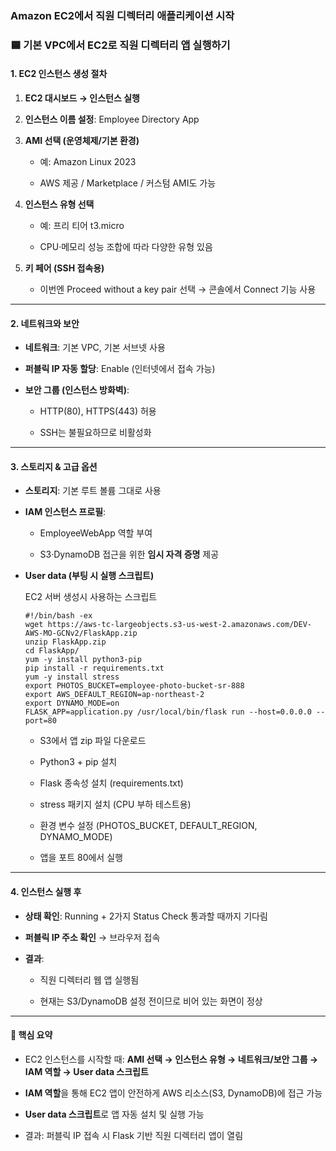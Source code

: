 ### Amazon EC2에서 직원 디렉터리 애플리케이션 시작

### 🟦 기본 VPC에서 EC2로 직원 디렉터리 앱 실행하기
#### 1. EC2 인스턴스 생성 절차

1. **EC2 대시보드 →  인스턴스 실행**

2. **인스턴스 이름 설정**: Employee Directory App

3. **AMI 선택 (운영체제/기본 환경)**

    - 예: Amazon Linux 2023

    - AWS 제공 / Marketplace / 커스텀 AMI도 가능

4. **인스턴스 유형 선택**

    - 예: 프리 티어 t3.micro

    - CPU·메모리 성능 조합에 따라 다양한 유형 있음

5. **키 페어 (SSH 접속용)**

    - 이번엔 Proceed without a key pair 선택 → 콘솔에서 Connect 기능 사용

---

#### 2. 네트워크와 보안

- **네트워크**: 기본 VPC, 기본 서브넷 사용

- **퍼블릭 IP 자동 할당**: Enable (인터넷에서 접속 가능)

- **보안 그룹 (인스턴스 방화벽)**:

    - HTTP(80), HTTPS(443) 허용

    - SSH는 불필요하므로 비활성화

---

#### 3. 스토리지 & 고급 옵션

- **스토리지**: 기본 루트 볼륨 그대로 사용

- **IAM 인스턴스 프로필**:

    - EmployeeWebApp 역할 부여

    - S3·DynamoDB 접근을 위한 **임시 자격 증명** 제공

- **User data (부팅 시 실행 스크립트)**

    EC2 서버 생성시 사용하는 스크립트 
    ```
    #!/bin/bash -ex
    wget https://aws-tc-largeobjects.s3-us-west-2.amazonaws.com/DEV-AWS-MO-GCNv2/FlaskApp.zip
    unzip FlaskApp.zip
    cd FlaskApp/
    yum -y install python3-pip
    pip install -r requirements.txt
    yum -y install stress
    export PHOTOS_BUCKET=employee-photo-bucket-sr-888
    export AWS_DEFAULT_REGION=ap-northeast-2
    export DYNAMO_MODE=on
    FLASK_APP=application.py /usr/local/bin/flask run --host=0.0.0.0 --port=80
    ```

    - S3에서 앱 zip 파일 다운로드

    - Python3 + pip 설치

    - Flask 종속성 설치 (requirements.txt)

    - stress 패키지 설치 (CPU 부하 테스트용)

    - 환경 변수 설정 (PHOTOS_BUCKET, DEFAULT_REGION, DYNAMO_MODE)

    - 앱을 포트 80에서 실행

---

#### 4. 인스턴스 실행 후

- **상태 확인**: Running + 2가지 Status Check 통과할 때까지 기다림

- **퍼블릭 IP 주소 확인** → 브라우저 접속

- **결과**:

    - 직원 디렉터리 웹 앱 실행됨

    - 현재는 S3/DynamoDB 설정 전이므로 비어 있는 화면이 정상

---

#### 📌 핵심 요약

- EC2 인스턴스를 시작할 때: **AMI 선택 → 인스턴스 유형 → 네트워크/보안 그룹 → IAM 역할 → User data 스크립트**

- **IAM 역할**을 통해 EC2 앱이 안전하게 AWS 리소스(S3, DynamoDB)에 접근 가능

- **User data 스크립트**로 앱 자동 설치 및 실행 가능

- 결과: 퍼블릭 IP 접속 시 Flask 기반 직원 디렉터리 앱이 열림




